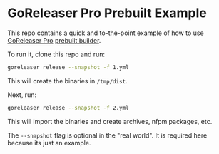 # GoReleaser Pro Prebuilt Example

This repo contains a quick and to-the-point example of how to use
[GoReleaser Pro](https://goreleaser.com/pro)
[prebuilt builder](https://goreleaser.com/customization/build/#import-pre-built-binaries).

To run it, clone this repo and run:

```sh
goreleaser release --snapshot -f 1.yml
```

This will create the binaries in `/tmp/dist`.

Next, run:

```sh
goreleaser release --snapshot -f 2.yml
```

This will import the binaries and create archives, nfpm packages, etc.

The `--snapshot` flag is optional in the "real world".
It is required here because its just an example.
